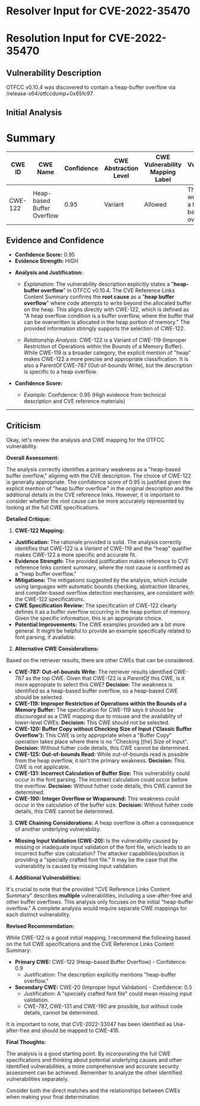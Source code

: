 # Resolver Input for CVE-2022-35470

# Resolution Input for CVE-2022-35470

## Vulnerability Description
OTFCC v0.10.4 was discovered to contain a heap-buffer overflow via /release-x64/otfccdump+0x65fc97.

## Initial Analysis
# Summary
| CWE ID | CWE Name | Confidence | CWE Abstraction Level | CWE Vulnerability Mapping Label | CWE-Vulnerability Mapping Notes |
|---|---|---|---|---|---|
| CWE-122 | Heap-based Buffer Overflow | 0.95 | Variant | Allowed | The primary weakness is a heap-based buffer overflow.|

## Evidence and Confidence

*   **Confidence Score:** 0.95
*   **Evidence Strength:** HIGH

- **Analysis and Justification:**  
  - *Explanation:* The vulnerability description explicitly states a "**heap-buffer overflow**" in OTFCC v0.10.4. The CVE Reference Links Content Summary confirms the **root cause** as a "**heap buffer overflow**" where code attempts to write beyond the allocated buffer on the heap. This aligns directly with CWE-122, which is defined as "A heap overflow condition is a buffer overflow, where the buffer that can be overwritten is allocated in the heap portion of memory." The provided information strongly supports the selection of CWE-122.

  - *Relationship Analysis:* CWE-122 is a Variant of CWE-119 (Improper Restriction of Operations within the Bounds of a Memory Buffer). While CWE-119 is a broader category, the explicit mention of "heap" makes CWE-122 a more precise and appropriate classification. It is also a ParentOf CWE-787 (Out-of-bounds Write), but the description is specific to a heap overflow.

- **Confidence Score:**  
  - *Example:* Confidence: 0.95 (High evidence from technical description and CVE reference materials)

---

## Criticism
Okay, let's review the analysis and CWE mapping for the OTFCC vulnerability.

**Overall Assessment:**

The analysis correctly identifies a primary weakness as a "heap-based buffer overflow," aligning with the CVE description. The choice of CWE-122 is generally appropriate. The confidence score of 0.95 is justified given the explicit mention of "heap buffer overflow" in the original description and the additional details in the CVE reference links. However, it is important to consider whether the root cause can be more accurately represented by looking at the full CWE specifications.

**Detailed Critique:**

1.  **CWE-122 Mapping:**

*   **Justification:** The rationale provided is solid. The analysis correctly identifies that CWE-122 is a *Variant* of CWE-119 and the "heap" qualifier makes CWE-122 a more specific and accurate fit.
*   **Evidence Strength:** The provided justification makes reference to CVE reference links content summary, where the root cause is confirmed as a "heap buffer overflow."
*   **Mitigations:** The mitigations suggested by the analysis, which include using languages with automatic bounds checking, abstraction libraries, and compiler-based overflow detection mechanisms, are consistent with the CWE-122 specifications.
*   **CWE Specification Review:** The specification of CWE-122 clearly defines it as a buffer overflow occurring in the heap portion of memory. Given the specific information, this is an appropriate choice.
*   **Potential Improvements:** The CWE examples provided are a bit more general. It might be helpful to provide an example specifically related to font parsing, if available.

2.  **Alternative CWE Considerations:**

Based on the retriever results, there are other CWEs that can be considered.

*   **CWE-787: Out-of-bounds Write**: The retriever results identified CWE-787 as the top CWE. Given that CWE-122 is a *ParentOf* this CWE, is it more appropiate to select this CWE?
**Decision:** The weakness is identified as a heap-based buffer overflow, so a heap-based CWE should be selected.
*   **CWE-119: Improper Restriction of Operations within the Bounds of a Memory Buffer:** The specification for CWE-119 says it should be *discouraged* as a CWE mapping due to misuse and the availablity of lower-level CWEs.
**Decision:** This CWE should not be selected.
*   **CWE-120: Buffer Copy without Checking Size of Input ('Classic Buffer Overflow'):** This CWE is only appropriate when a "Buffer Copy" operation takes place where there is no "Checking [the] Size of Input".
**Decision:** Without futher code details, this CWE cannot be determined.
*   **CWE-125: Out-of-bounds Read:** While out-of-bounds read is possible from the heap overflow, it isn't the primary weakness.
**Decision:** This CWE is not applicable.
*   **CWE-131: Incorrect Calculation of Buffer Size:** This vulnerability could occur in the font parsing. The incorrect calculation could occur before the overflow.
**Decision:** Without futher code details, this CWE cannot be determined.
*   **CWE-190: Integer Overflow or Wraparound:** This weakness could occur in the calculation of the buffer size.
**Decision:** Without futher code details, this CWE cannot be determined.

3.  **CWE Chaining Considerations:**
A heap overflow is often a consequence of another underlying vulnerability.

*   **Missing Input Validation (CWE-20):** Is the vulnerability caused by missing or inadequate input validation of the font file, which leads to an incorrect buffer size calculation? The attacker capabilities/position is providing a "specially crafted font file." It may be the case that the vulnerability is caused by missing input validation.

4.  **Additional Vulnerabilities:**

It's crucial to note that the provided "CVE Reference Links Content Summary" describes **multiple** vulnerabilities, including a use-after-free and other buffer overflows. This analysis only focuses on the initial "heap-buffer overflow."  A complete analysis would require separate CWE mappings for each distinct vulnerability.

**Revised Recommendation:**

While CWE-122 is a good initial mapping, I recommend the following based on the full CWE specifications and the CVE Reference Links Content Summary:

*   **Primary CWE:** CWE-122 (Heap-based Buffer Overflow) - Confidence: 0.9
    *   Justification: The description explicitly mentions "heap-buffer overflow."
*   **Secondary CWE:** CWE-20 (Improper Input Validation) - Confidence: 0.5
    *   Justification: A "specially crafted font file" could mean missing input validation.
    *   CWE-787, CWE-131 and CWE-190 are possible, but without code details, cannot be determined.

It is important to note, that CVE-2022-33047 has been identified as Use-after-free and should be mapped to CWE-416.

**Final Thoughts:**

The analysis is a good starting point. By incorporating the full CWE specifications and thinking about potential underlying causes and other identified vulnerabilities, a more comprehensive and accurate security assessment can be achieved. Remember to analyze the other identified vulnerabilities separately.

Consider both the direct matches and the relationships between CWEs
when making your final determination.
        